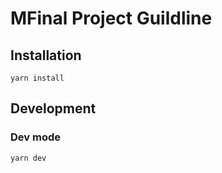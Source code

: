 # MFinal Project Guildline

## Installation

```
yarn install
```

## Development

### Dev mode
```
yarn dev
```
